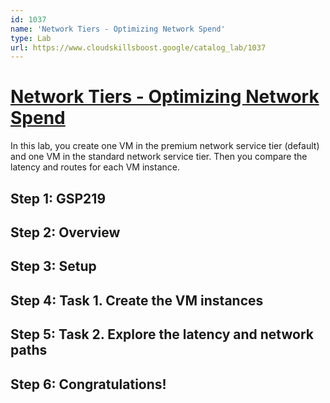 ```yaml
---
id: 1037
name: 'Network Tiers - Optimizing Network Spend'
type: Lab
url: https://www.cloudskillsboost.google/catalog_lab/1037
---
```


# [Network Tiers - Optimizing Network Spend](https://www.cloudskillsboost.google/catalog_lab/1037)

In this lab, you create one VM in the premium network service tier (default) and one VM in the standard network service tier. Then you compare the latency and routes for each VM instance.

## Step 1: GSP219

## Step 2: Overview

## Step 3: Setup

## Step 4: Task 1. Create the VM instances

## Step 5: Task 2. Explore the latency and network paths

## Step 6: Congratulations!
